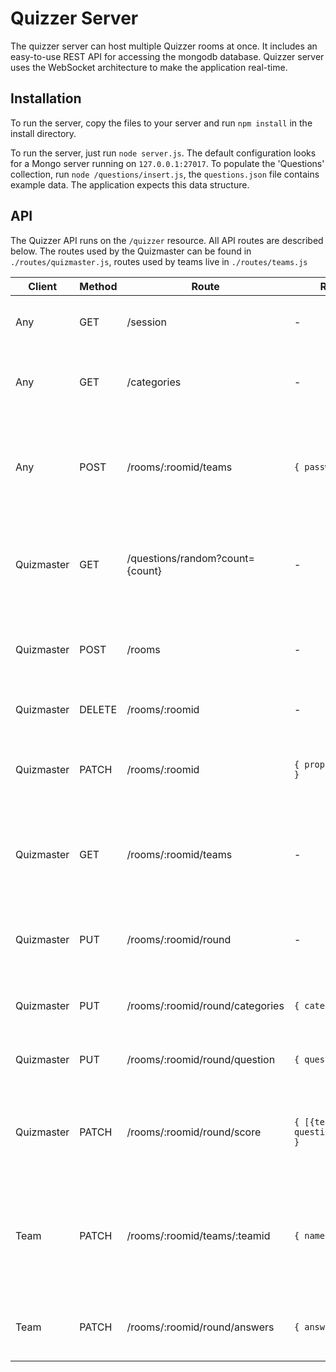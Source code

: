 # Quizzer Server

The quizzer server can host multiple Quizzer rooms at once. It includes an easy-to-use REST API for accessing the mongodb database. Quizzer server uses the WebSocket architecture to make the application real-time.

## Installation
To run the server, copy the files to your server and run `npm install` in the install directory.

To run the server, just run `node server.js`. The default configuration looks for a Mongo server running on `127.0.0.1:27017`.
To populate the 'Questions' collection, run `node /questions/insert.js`, the `questions.json` file contains example data. The application expects this data structure.

## API
The Quizzer API runs on the `/quizzer` resource. All API routes are described below. The routes used by the Quizmaster can be found in `./routes/quizmaster.js`, routes used by teams live in `./routes/teams.js`

| Client     | Method | Route                           | Request                          | Response                                                        | Information                                                                                    |
| ---------- | ------ | ------------------------------- | -------------------------------- | --------------------------------------------------------------- | ---------------------------------------------------------------------------------------------- |
| Any        | GET    | /session                        | -                                | `{ gamestate }`                                                 | Returns the game state based on the session                                                    |
| Any        | GET    | /categories                     | -                                | `{ categories }`                                                | Returns all categories from the questions collection                                           |
| Any        | POST   | /rooms/:roomid/teams            | `{ password }`                   | `{ success: 'Authenticated succesfully', roomname, teamid}`     | Allows the team to 'log in' to the room and creates a new (empty) team in the database         |
| Quizmaster | GET    | /questions/random?count={count} | -                                | `{ questions }`                                                 | Returns {count} random questions with the given categories                                     |
| Quizmaster | POST   | /rooms                          | -                                | `{ success: 'Created room succesfully', number }`               | Creates a new room and authenticates the user as quizmaster.                                   |
| Quizmaster | DELETE | /rooms/:roomid                  | -                                | `{ success: 'Deleted room succesfully' }`                       | Deletes the specified room                                                                     |
| Quizmaster | PATCH  | /rooms/:roomid                  | `{ property: value }`            | `{ success: 'Updated room data succesfully', property: value}`  | Allows the quizmaster to update the room data, like the current round                          |
| Quizmaster | GET    | /rooms/:roomid/teams            | -                                | `{ [teams] }`                                                   | This gives the quizmaster all teams in his room to update the team list                        |
| Quizmaster | PUT    | /rooms/:roomid/round            | -                                | `{ success: 'Created new round succesfully' }`                  | Starts a new round and calculates points for previous rounds                                   |
| Quizmaster | PUT    | /rooms/:roomid/round/categories | `{ categories }`                 | `{ success: 'Changed round categories', [categories] }`         | Changes the current round's categories                                                         |
| Quizmaster | PUT    | /rooms/:roomid/round/question   | `{ questionid }`                 | `{ success: 'Started new question succesfully', questiondata }` | Starts a new question                                                                          |
| Quizmaster | PATCH  | /rooms/:roomid/round/score      | `{ [{team, questionsCorrect}] }` | `{ success: 'Updated score succesfully' }`                      | Updates the round score based on relative amount of correct questions                          |
| Team       | PATCH  | /rooms/:roomid/teams/:teamid    | `{ name }`                       | `{ success: 'Changed name succesfully', name }`                 | Changes the team name to the specified name in the database to the quizmaster can approve/deny |
| Team       | PATCH  | /rooms/:roomid/round/answers    | `{ answer }`                     | `{ success: 'Submitted answer succesfully' }`                   | Lets a team submit an answer to the current question                                           |

